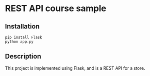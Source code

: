 # REST API course sample

## Installation

```
pip install Flask
python app.py
```

## Description

This project is implemented using Flask, and is a REST API for a store.

